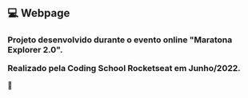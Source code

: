 <h2>💻 Webpage</h2>
<h3>
<p>Projeto desenvolvido durante o evento online "Maratona Explorer 2.0".</p>
<p>Realizado pela Coding School Rocketseat em Junho/2022.</p>
</h3>

 🌻
